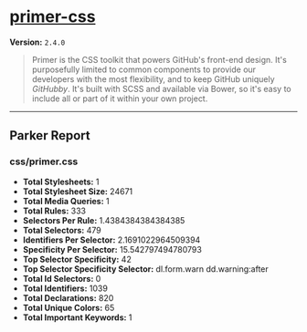 # [primer-css]( http://primercss.io )

**Version:** `2.4.0`

> Primer is the CSS toolkit that powers GitHub's front-end design. It's purposefully limited to common components to provide our developers with the most flexibility, and to keep GitHub uniquely *GitHubby*. It's built with SCSS and available via Bower, so it's easy to include all or part of it within your own project.

* * *

## Parker Report

### css/primer.css

- **Total Stylesheets:** 1
- **Total Stylesheet Size:** 24671
- **Total Media Queries:** 1
- **Total Rules:** 333
- **Selectors Per Rule:** 1.4384384384384385
- **Total Selectors:** 479
- **Identifiers Per Selector:** 2.1691022964509394
- **Specificity Per Selector:** 15.542797494780793
- **Top Selector Specificity:** 42
- **Top Selector Specificity Selector:** dl.form.warn dd.warning:after
- **Total Id Selectors:** 0
- **Total Identifiers:** 1039
- **Total Declarations:** 820
- **Total Unique Colors:** 65
- **Total Important Keywords:** 1
